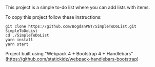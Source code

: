 This project is a simple to-do list where you can add lists with items.

To copy this project follow these instructions:

```
git clone https://github.com/BogdanPNT/SimpleToDoList.git SimpleToDoList
cd ./SimpleToDoList
yarn install
yarn start
```

Project built using "Webpack 4 + Bootstrap 4 + Handlebars" (https://github.com/statickidz/webpack-handlebars-bootstrap)
